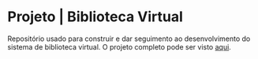 # Projeto | Biblioteca Virtual
Repositório usado para construir e dar seguimento ao desenvolvimento do sistema de biblioteca virtual. O projeto completo pode ser visto [aqui](https://github.com/LudmilaGomes/Projeto-Banco-de-Dados).
